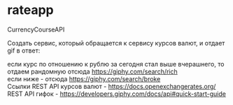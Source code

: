 # rateapp
CurrencyCourseAPI

Создать сервис, который обращается к сервису курсов валют, и отдает gif в ответ: 

если курс по отношению к рублю за сегодня стал выше вчерашнего, то отдаем рандомную отсюда https://giphy.com/search/rich   
если ниже - отсюда https://giphy.com/search/broke   
Ссылки 
REST API курсов валют - https://docs.openexchangerates.org/   
REST API гифок - https://developers.giphy.com/docs/api#quick-start-guide   
